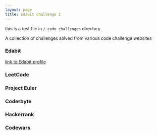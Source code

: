 ```yaml
---
layout: page
title: Edabit challenge 2
---
```


this is a test file in `/_code_challenges` directory

A collection of challenges solved from various code challenge websites

### Edabit
[link to Edabit profile](https://edabit.com/user/4tm7wLghfrCcZTiAC)

### LeetCode

### Project Euler

### Coderbyte

### Hackerrank

### Codewars